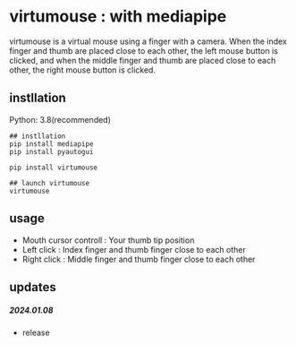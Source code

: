 # virtumouse : with mediapipe

virtumouse is a virtual mouse using a finger with a camera. When the index finger and thumb are placed close to each other, the left mouse button is clicked, and when the middle finger and thumb are placed close to each other, the right mouse button is clicked. 


## instllation 

Python: 3.8(recommended)
```
## instllation
pip install mediapipe
pip install pyautogui

pip install virtumouse

## launch virtumouse
virtumouse
```

## usage

* Mouth cursor controll : Your thumb tip position
* Left click : Index finger and thumb finger close to each other
* Right click : Middle finger and thumb finger close to each other

## updates

##### 2024.01.08
* release


